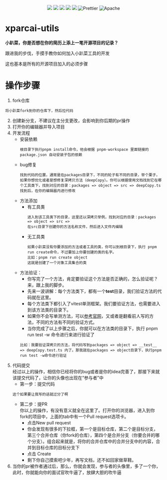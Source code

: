 <p align="center">
  <img src="https://img.shields.io/badge/npm-v0.0.1-brightgreen" />
  <img src="https://img.shields.io/badge/-Rollup-34495e?logo=rollup" />
  <img src="https://img.shields.io/badge/-TypeScript-blue?logo=typescript&logoColor=white" />
  <img src="https://img.shields.io/badge/-ESLint-4b32c3?logo=eslint&logoColor=white" />
  <img src="https://img.shields.io/badge/-pnpm-F69220?logo=pnpm&logoColor=white" />
  <img src="https://img.shields.io/badge/-Prettier-ef9421?logo=Prettier&logoColor=white" alt="Prettier">
  <img src="https://img.shields.io/badge/license-Apache-blue.svg" alt="Apache">
<p>

# xparcai-utils

<p><b>小趴菜，你是否想在你的简历上添上一笔开源项目的记录？</b></p>
<p>跟进我的步伐，手摸手教你如何加入小趴菜工具的开发</p>
<p>这也基本是所有的开源项目加入的必须步骤</p>

# 操作步骤

1. fork仓库

```
将小趴菜fork到你的仓库下，然后拉代码
```

2. 创建新分支，不建议在主分支更改，会影响到你后期的pr操作
3. 打开你的编辑器并导入项目
4. 开发流程
   - 安装依赖
     ```
     根目录下执行pnpm install命令，他会根据 pnpm-workspace 里面链接的 package.json 自动安装子包的依赖
     ```
   - bug修复
     ```
     找到代码的位置，通常是在packages目录下，不同的轮子有不同的目录，举个栗子，如果你想优化或者是想修复深拷贝方法（deepCopy）。你可以根据使用文档找到它在哪个工具类下，找到对应的目录：packages => object => src => deepCopy.ts
     找到后，在你的编辑器内进行修改
     ```
   - 方法添加
     - 有工具类
       ```
       进入到该工具类下的目录，这里还以深拷贝举例，找到对应的目录：packages => object => src =>
       在src目录下创建你的方法名称文件，然后进入文件内编辑
       ```
     - 无工具类
       ```
       如果小趴菜没有你要添加的方法或者工具的类，你可以到根目录下，执行 pnpm run create命令，不过要加上你要创建的类的名字。
       比如：pnpm run create object
       这就是创建了一个对象工具集合的类
       ```
   - 方法验证：
     - 你写完了一个方法，肯定要验证这个方法是否正确的，怎么验证呢？来，跟上我的脚步。
     - 先来一波讲解：每个方法类下，都有一个**test**目录，我们验证方法的代码就在这里。
     - 每个方法类下都引入了vitest单测框架。我们要验证方法，也需要进入到该方法类的目录下。
     - 如果你不会写单测方法，可以[参考官网](https://cn.vitest.dev/)，又或者是翻看前人写的方法，不同的方法有不同的验证方式。
     - 当你完成了以上步骤之后，你就可以在方法类的目录下，执行 pnpm run test -w 命令进行来进行验证了
     ```
     比如：我要验证深拷贝的方法，将代码写到packages => object => __test__ => deepCopy.test.ts 内了。那我就在packages => object目录下，执行pnpm run test -w命令进行验证
     ```
5. 代码提交
   <br>
   经过以上的操作，相信你已经将你的bug或者是你的idea完善了，那接下来就该提交代码了，让你的头像也出现在“参与者”中
   - 第一步：提交代码
   ```
   这个如果要让我写的话就过分了啊
   ```
   - 第二步：提PR
     <br/>
     你以上的操作，有没有意义就全在这里了。打开你的浏览器，进入到你fork的项目中，上面的tab中有一个Pull request选项卡。
     - 点击New pull request
     - 你会发现有很多的下拉框，第一个是目标仓库，第二个是目标分支，第三个合并仓库（你fork的仓库），第四个是合并分支（你要合并的哪个分支）。组合起来就是，将你的合并仓库中的合并分支中的内容，合并到目标仓库的目标分支下
     - 点击 Create
     - 剩下你自己摸索吧少年，再写文档，还不如回家做草鞋。
6. 当你的pr被作者通过后，那么，你就会发现，参与者的头像里，多了一个你，此时，你就能向你的面试官吹牛逼了，放肆大胆的吹牛逼
